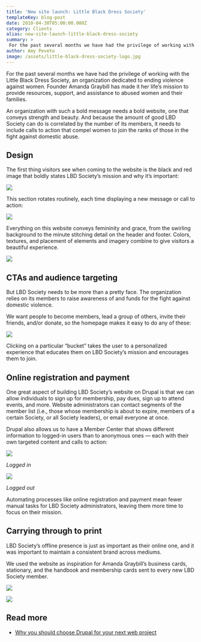 ```yaml
---
title: 'New site launch: Little Black Dress Society'
templateKey: blog-post
date: 2010-04-30T05:00:00.000Z
category: Clients
alias: new-site-launch-little-black-dress-society
summary: > 
 For the past several months we have had the privilege of working with the Little Black Dress Society, an organization dedicated to ending violence against women. Founder Amanda Graybill has made it her life’s mission to provide resources, support, and assistance to abused women and their families.
author: Amy Peveto
image: /assets/little-black-dress-society-logo.jpg
---
```


For the past several months we have had the privilege of working with the Little Black Dress Society, an organization dedicated to ending violence against women. Founder Amanda Graybill has made it her life’s mission to provide resources, support, and assistance to abused women and their families.

An organization with such a bold message needs a bold website, one that conveys strength and beauty. And because the amount of good LBD Society can do is correlated by the number of its members, it needs to include calls to action that compel women to join the ranks of those in the fight against domestic abuse.

Design
------

The first thing visitors see when coming to the website is the black and red image that boldly states LBD Society’s mission and why it’s important:

![](/sites/default/files/lbd-society-homepage-rotator_0.jpg)

This section rotates routinely, each time displaying a new message or call to action:

![](/sites/default/files/lbd-society-homepage-rotators.jpg)

Everything on this website conveys femininity and grace, from the swirling background to the minute stitching detail on the header and footer. Colors, textures, and placement of elements and imagery combine to give visitors a beautiful experience.

![](/sites/default/files/lbd-society-footer.jpg)

CTAs and audience targeting
---------------------------

But LBD Society needs to be more than a pretty face. The organization relies on its members to raise awareness of and funds for the fight against domestic violence.

We want people to become members, lead a group of others, invite their friends, and/or donate, so the homepage makes it easy to do any of these:

![](/sites/default/files/lbd-society-calls-to-action.jpg)

Clicking on a particular “bucket” takes the user to a personalized experience that educates them on LBD Society’s mission and encourages them to join.

Online registration and payment
-------------------------------

One great aspect of building LBD Society’s website on Drupal is that we can allow individuals to sign up for membership, pay dues, sign up to attend events, and more. Website administrators can contact segments of the member list (i.e., those whose membership is about to expire, members of a certain Society, or all Society leaders), or email everyone at once.

Drupal also allows us to have a Member Center that shows different information to logged-in users than to anonymous ones — each with their own targeted content and calls to action:

![](/sites/default/files/logged-in.jpg)

_Logged in_

![](/sites/default/files/logged-out.jpg)

_Logged out_

Automating processes like online registration and payment mean fewer manual tasks for LBD Society administrators, leaving them more time to focus on their mission.

Carrying through to print
-------------------------

LBD Society’s offline presence is just as important as their online one, and it was important to maintain a consistent brand across mediums.

We used the website as inspiration for Amanda Graybill’s business cards, stationary, and the handbook and membership cards sent to every new LBD Society member.

![](/sites/default/files/lbd-society-handbook.jpg)

![](/sites/default/files/lbd-society-business-card.jpg)

Read more
---------

*   [Why you should choose Drupal for your next web project](/insights/why-you-should-use-drupal-your-next-website-project)